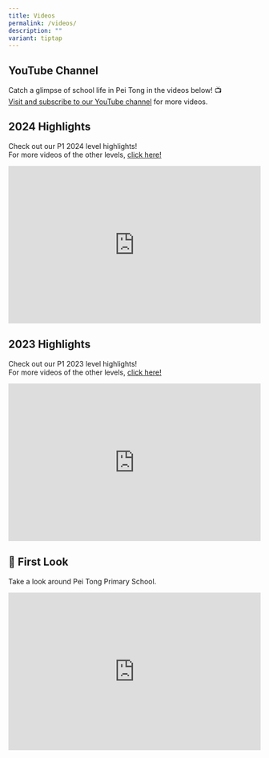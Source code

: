 ```yaml
---
title: Videos
permalink: /videos/
description: ""
variant: tiptap
---
```

<h2>YouTube Channel</h2>
<p>Catch a glimpse of school life in Pei Tong in the videos below! 📺
<br><a href="https://www.youtube.com/channel/UCUOCuOaW2sn0A5jTdkHlr7g" rel="noopener noreferrer nofollow" target="_blank">Visit and subscribe to our YouTube channel</a>&nbsp;for
more videos.&nbsp;</p>
<p></p>
<h2>2024 Highlights</h2>
<p>Check out our P1 2024 level highlights!
<br>For more videos of the other levels, <a href="https://www.youtube.com/playlist?list=PLMqAnzSGDRwx0G4s86mUjzkQotNtLp9J6" rel="noopener noreferrer nofollow" target="_blank">click here!</a>
</p>
<div class="iframe-wrapper">
<iframe height="315" width="100%" allowfullscreen="true" frameborder="0" src="https://www.youtube.com/embed/9cS56SUkDXw?si=0Rgv4CtIaIcL6b08"></iframe>
</div>
<p></p>
<h2>2023 Highlights</h2>
<p>Check out our P1 2023 level highlights!
<br>For more videos of the other levels, <a href="https://www.youtube.com/watch?v=B5RjeFjznP0&amp;list=PLMqAnzSGDRwyCSxok-hJAhUXkf_LAOEhb&amp;ab_channel=PeiTongPrimarySchool" rel="noopener noreferrer nofollow" target="_blank">click here!</a>
</p>
<div class="iframe-wrapper">
<iframe height="315" width="100%" allowfullscreen="true" frameborder="0" src="https://www.youtube.com/embed/B5RjeFjznP0?si=1MAlEU8h1IVbKUGO"></iframe>
</div>
<p></p>
<h2>👀 First Look</h2>
<p>Take a look around Pei Tong Primary School.</p>
<div class="iframe-wrapper">
<iframe height="315" width="100%" allowfullscreen="true" frameborder="0" src="https://www.youtube.com/embed/Don7ZQ-2gwI"></iframe>
</div>
<p></p>